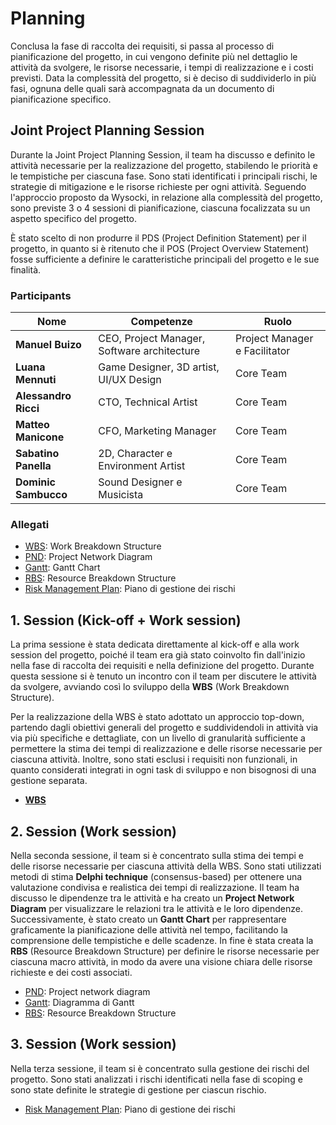 # Planning

Conclusa la fase di raccolta dei requisiti, si passa al processo di pianificazione
del progetto, in cui vengono definite più nel dettaglio le attività da svolgere,
le risorse necessarie, i tempi di realizzazione e i costi previsti. Data la
complessità del progetto, si è deciso di suddividerlo in più fasi, ognuna delle
quali sarà accompagnata da un documento di pianificazione specifico.

## Joint Project Planning Session

Durante la Joint Project Planning Session, il team ha discusso e definito le
attività necessarie per la realizzazione del progetto, stabilendo le priorità e
le tempistiche per ciascuna fase. Sono stati identificati i principali rischi,
le strategie di mitigazione e le risorse richieste per ogni attività.
Seguendo l'approccio proposto da Wysocki, in relazione alla complessità del
progetto, sono previste 3 o 4 sessioni di pianificazione, ciascuna focalizzata
su un aspetto specifico del progetto.

È stato scelto di non produrre il PDS (Project Definition Statement) per il progetto,
in quanto si è ritenuto che il POS (Project Overview Statement) fosse sufficiente a
definire le caratteristiche principali del progetto e le sue finalità.

### Participants

| Nome                 | Competenze                                  | Ruolo                         |
|----------------------|---------------------------------------------|-------------------------------|
| **Manuel Buizo**     | CEO, Project Manager, Software architecture | Project Manager e Facilitator |
| **Luana Mennuti**    | Game Designer, 3D artist, UI/UX Design      | Core Team                     |
| **Alessandro Ricci** | CTO, Technical Artist                       | Core Team                     |
| **Matteo Manicone**  | CFO, Marketing Manager                      | Core Team                     |
| **Sabatino Panella** | 2D, Character e Environment Artist          | Core Team                     |
| **Dominic Sambucco** | Sound Designer e Musicista                  | Core Team                     |

### Allegati

- [WBS](planning/WBS.md): Work Breakdown Structure
- [PND](planning/PND.md): Project Network Diagram
- [Gantt](planning/Gantt.md): Gantt Chart
- [RBS](planning/RBS.md): Resource Breakdown Structure
- [Risk Management Plan](planning/Risk-Management-Plan.md): Piano di gestione dei rischi

## 1. Session (Kick-off + Work session)

La prima sessione è stata dedicata direttamente al kick-off e alla work session del
progetto, poiché il team era già stato coinvolto fin dall'inizio nella fase di raccolta
dei requisiti e nella definizione del progetto. Durante questa sessione si è tenuto un
incontro con il team per discutere le attività da svolgere, avviando così lo sviluppo
della **WBS** (Work Breakdown Structure).

Per la realizzazione della WBS è stato adottato un approccio top-down, partendo dagli
obiettivi generali del progetto e suddividendoli in attività via via più specifiche e
dettagliate, con un livello di granularità sufficiente a permettere la stima dei tempi
di realizzazione e delle risorse necessarie per ciascuna attività. Inoltre, sono stati
esclusi i requisiti non funzionali, in quanto considerati integrati in ogni task di
sviluppo e non bisognosi di una gestione separata.

- [**WBS**](planning/WBS.md)

## 2. Session (Work session)

Nella seconda sessione, il team si è concentrato sulla stima dei tempi e delle risorse
necessarie per ciascuna attività della WBS. Sono stati utilizzati metodi di stima
**Delphi technique** (consensus-based) per ottenere una valutazione condivisa e
realistica dei tempi di realizzazione. Il team ha discusso le dipendenze tra le
attività e ha creato un **Project Network Diagram** per visualizzare le
relazioni tra le attività e le loro dipendenze. Successivamente, è stato creato un
**Gantt Chart** per rappresentare graficamente la pianificazione
delle attività nel tempo, facilitando la comprensione delle tempistiche e delle scadenze.
In fine è stata creata la **RBS** (Resource Breakdown Structure) per
definire le risorse necessarie per ciascuna macro attività, in modo da avere una
visione chiara delle risorse richieste e dei costi associati.

- [PND](planning/PND.md): Project network diagram
- [Gantt](planning/Gantt.md): Diagramma di Gantt
- [RBS](planning/RBS.md): Resource Breakdown Structure

## 3. Session (Work session)

Nella terza sessione, il team si è concentrato sulla gestione dei rischi del progetto.
Sono stati analizzati i rischi identificati nella fase di scoping e sono state definite
le strategie di gestione per ciascun rischio.

- [Risk Management Plan](planning/Risk-Management-Plan.md): Piano di gestione dei rischi

